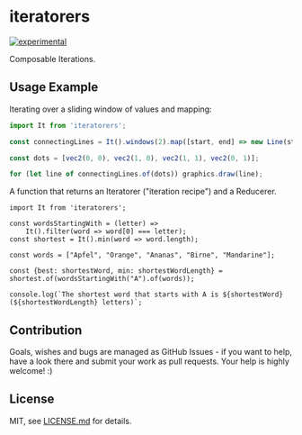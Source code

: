 # iteratorers

[![experimental](http://badges.github.io/stability-badges/dist/experimental.svg)](http://github.com/badges/stability-badges)

Composable Iterations.

## Usage Example

Iterating over a sliding window of values and mapping:
```javascript
import It from 'iteratorers';

const connectingLines = It().windows(2).map([start, end] => new Line(start, end));

const dots = [vec2(0, 0), vec2(1, 0), vec2(1, 1), vec2(0, 1)];

for (let line of connectingLines.of(dots)) graphics.draw(line);
```

A function that returns an Iteratorer ("iteration recipe") and a Reducerer.
```javacript
import It from 'iteratorers';

const wordsStartingWith = (letter) =>
    It().filter(word => word[0] === letter);
const shortest = It().min(word => word.length);

const words = ["Apfel", "Orange", "Ananas", "Birne", "Mandarine"];

const {best: shortestWord, min: shortestWordLength} = shortest.of(wordsStartingWith("A").of(words));

console.log(`The shortest word that starts with A is ${shortestWord} (${shortestWordLength} letters)`;
```

## Contribution

Goals, wishes and bugs are managed as GitHub Issues - if you want to help, have a look there and submit your work as pull requests.
Your help is highly welcome! :)

## License

MIT, see [LICENSE.md](http://github.com/citybound/iteratorers/blob/master/LICENSE.md) for details.
